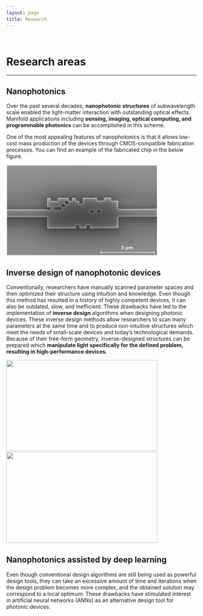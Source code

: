 ```yaml
---
layout: page
title: Research
---
```


<br/>

# Research areas
---
## Nanophotonics
Over the past several decades, **nanophotonic structures** of subwavelength scale enabled the light-matter interaction with outstanding optical effects. Manifold applications including **sensing, imaging, optical computing, and programmable photonics** can be accomplished in this scheme. 

One of the most appealing features of nanophotonics is that it allows low-cost mass production of the devices through CMOS-compatible fabrication processes. You can find an example of the fabricated chip in the below figure.

<img src="assets/img/nano.jpg"  width="400" height="240"/>

## Inverse design of nanophotonic devices
Conventionally, researchers have manually scanned parameter spaces and then optimized their structure using intuition and knowledge. Even though this method has resulted in a history of highly competent devices, it can also be outdated, slow, and inefficient. These drawbacks have led to the implementation of **inverse design** algorithms when designing photonic devices. These inverse design methods allow researchers to scan many parameters at the same time and to produce non-intuitive structures which meet the needs of small-scale devices and today’s technological demands. Because of their free-form geometry, inverse-designed structures can be prepared which **manipulate light specifically for the defined problem, resulting in high-performance devices.**

<img src="assets/img/Inv.png"  width="400" height="240"/> <img src="assets/img/Inv2.png"  width="400" height="240"/>

## Nanophotonics assisted by deep learning
Even though conventional design algorithms are still being used as powerful design tools, they can take an excessive amount of time and iterations when the design problem becomes more complex, and the obtained solution may correspond to a local optimum. These drawbacks have stimulated interest in artificial neural networks (ANNs) as an alternative design tool for photonic devices.
